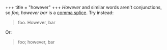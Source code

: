 +++
title = "however"
+++
*However* and similar words aren't conjunctions, so *foo, however bar* is a
[comma splice](https://owl.english.purdue.edu/engagement/2/1/34/).
Try instead:

> foo. However, bar

Or:

> foo; however, bar
